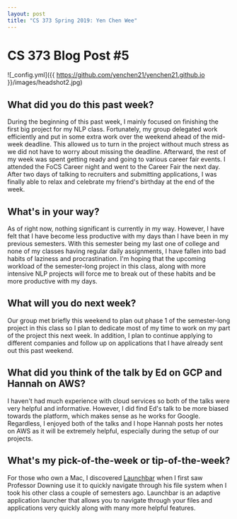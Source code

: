 ```yaml
---
layout: post
title: "CS 373 Spring 2019: Yen Chen Wee"
---
```

# CS 373 Blog Post #5


![_config.yml]({{ https://github.com/yenchen21/yenchen21.github.io }}/images/headshot2.jpg)

## What did you do this past week?
During the beginning of this past week, I mainly focused on finishing the first big project for my NLP class. Fortunately, my group delegated work efficiently and put in some extra work over the weekend ahead of the mid-week deadline. This allowed us to turn in the project without much stress as we did not have to worry about missing the deadline. Afterward, the rest of my week was spent getting ready and going to various career fair events. I attended the FoCS Career night and went to the Career Fair the next day. After two days of talking to recruiters and submitting applications, I was finally able to relax and celebrate my friend's birthday at the end of the week.
## What's in your way?
As of right now, nothing significant is currently in my way. However, I have felt that I have become less productive with my days than I have been in my previous semesters. With this semester being my last one of college and none of my classes having regular daily assignments, I have fallen into bad habits of laziness and procrastination. I'm hoping that the upcoming workload of the semester-long project in this class, along with more intensive NLP projects will force me to break out of these habits and be more productive with my days.
## What will you do next week?
Our group met briefly this weekend to plan out phase 1 of the semester-long project in this class so I plan to dedicate most of my time to work on my part of the project this next week. In addition, I plan to continue applying to different companies and follow up on applications that I have already sent out this past weekend.
## What did you think of the talk by Ed on GCP and Hannah on AWS?
I haven't had much experience with cloud services so both of the talks were very helpful and informative. However, I did find Ed's talk to be more biased towards the platform, which makes sense as he works for Google. Regardless, I enjoyed both of the talks and I hope Hannah posts her notes on AWS as it will be extremely helpful, especially during the setup of our projects.
## What's my pick-of-the-week or tip-of-the-week?
For those who own a Mac, I discovered [Launchbar](https://www.obdev.at/products/launchbar/index.html) when I first saw Professor Downing use it to quickly navigate through his file system when I took his other class a couple of semesters ago. Launchbar is an adaptive application launcher that allows you to navigate through your files and applications very quickly along with many more helpful features.
